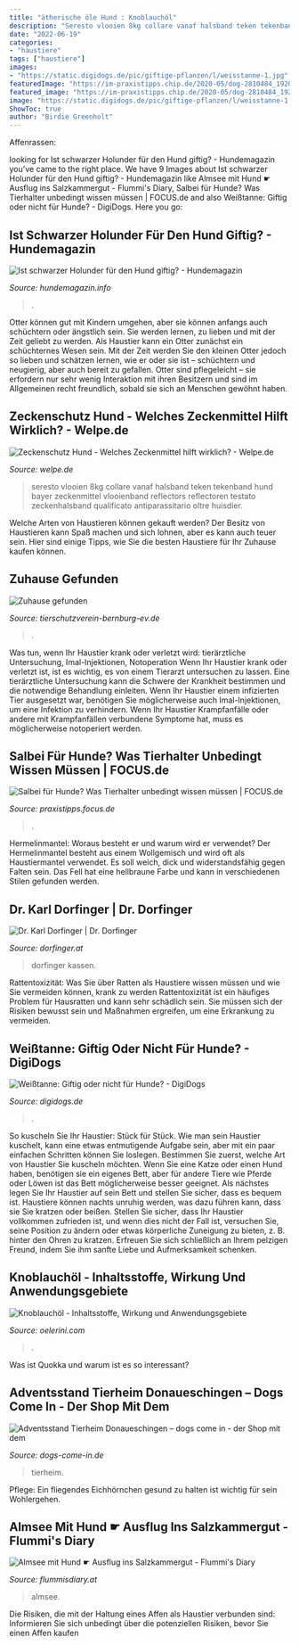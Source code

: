 ```yaml
---
title: "ätherische öle Hund : Knoblauchöl"
description: "Seresto vlooien 8kg collare vanaf halsband teken tekenband hund bayer zeckenmittel vlooienband reflectors reflectoren testato zeckenhalsband qualificato antiparassitario oltre huisdier"
date: "2022-06-19"
categories:
- "haustiere"
tags: ["haustiere"]
images:
- "https://static.digidogs.de/pic/giftige-pflanzen/l/weisstanne-1.jpg"
featuredImage: "https://im-praxistipps.chip.de/2020-05/dog-2810484_1920 Cropped.jpg?im=BackgroundColor,color=ffffff;Resize=(1200,630),aspect=fit;AspectCrop,size=(1,1),gravity=Center,allowExpansion&amp;hash=8c64ff662a60fe71d35be4f26ef347703b4a1a0cc010cf6b1447c22cbfd17a4e"
featured_image: "https://im-praxistipps.chip.de/2020-05/dog-2810484_1920 Cropped.jpg?im=BackgroundColor,color=ffffff;Resize=(1200,630),aspect=fit;AspectCrop,size=(1,1),gravity=Center,allowExpansion&amp;hash=8c64ff662a60fe71d35be4f26ef347703b4a1a0cc010cf6b1447c22cbfd17a4e"
image: "https://static.digidogs.de/pic/giftige-pflanzen/l/weisstanne-1.jpg"
ShowToc: true
author: "Birdie Greenholt"
---
```



Affenrassen:

	

		
looking for Ist schwarzer Holunder für den Hund giftig? - Hundemagazin you've came to the right place. We have 9 Images about Ist schwarzer Holunder für den Hund giftig? - Hundemagazin like Almsee mit Hund ☛ Ausflug ins Salzkammergut - Flummi&#039;s Diary, Salbei für Hunde? Was Tierhalter unbedingt wissen müssen | FOCUS.de and also Weißtanne: Giftig oder nicht für Hunde? - DigiDogs. Here you go:
		
    
## Ist Schwarzer Holunder Für Den Hund Giftig? - Hundemagazin

<img loading=lazy src="http://hundemagazin.info/wp-content/uploads/2018/10/hundemagazin.info-beitrag-ist-schwarzer-holunder-fuer-den-hund-giftig.jpg" onerror="this.onerror=null;this.src='https://tse1.mm.bing.net/th?id=OIP.KF3RgaKnklCVNhoZqh8GxgHaE8&amp;pid=15.1';" alt="Ist schwarzer Holunder für den Hund giftig? - Hundemagazin">

_Source: hundemagazin.info_

>. 

	

Otter können gut mit Kindern umgehen, aber sie können anfangs auch schüchtern oder ängstlich sein. Sie werden lernen, zu lieben und mit der Zeit geliebt zu werden.
Als Haustier kann ein Otter zunächst ein schüchternes Wesen sein. Mit der Zeit werden Sie den kleinen Otter jedoch so lieben und schätzen lernen, wie er oder sie ist – schüchtern und neugierig, aber auch bereit zu gefallen. Otter sind pflegeleicht – sie erfordern nur sehr wenig Interaktion mit ihren Besitzern und sind im Allgemeinen recht freundlich, sobald sie sich an Menschen gewöhnt haben.

    
## Zeckenschutz Hund - Welches Zeckenmittel Hilft Wirklich? - Welpe.de

<img loading=lazy src="https://3cebwq2v43a7m2i5y2sazfo2-wpengine.netdna-ssl.com/wp-content/plugins/aawp/public/image.php?url=aHR0cHM6Ly9tLm1lZGlhLWFtYXpvbi5jb20vaW1hZ2VzL0kvNDFydFBwRDRWeEwuanBn" onerror="this.onerror=null;this.src='https://tse3.mm.bing.net/th?id=OIP.ne4sp1ctEQ3ve7525igAdAHaHa&amp;pid=15.1';" alt="Zeckenschutz Hund - Welches Zeckenmittel hilft wirklich? - Welpe.de">

_Source: welpe.de_

>seresto vlooien 8kg collare vanaf halsband teken tekenband hund bayer zeckenmittel vlooienband reflectors reflectoren testato zeckenhalsband qualificato antiparassitario oltre huisdier. 

	

Welche Arten von Haustieren können gekauft werden?
Der Besitz von Haustieren kann Spaß machen und sich lohnen, aber es kann auch teuer sein. Hier sind einige Tipps, wie Sie die besten Haustiere für Ihr Zuhause kaufen können.

    
## Zuhause Gefunden

<img loading=lazy src="http://www.tierschutzverein-bernburg-ev.de/media/images/hund-ole.jpg" onerror="this.onerror=null;this.src='https://tse1.mm.bing.net/th?id=OIP.hZoz2dvDU5H2rW7dzZ9OTwAAAA&amp;pid=15.1';" alt="Zuhause gefunden">

_Source: tierschutzverein-bernburg-ev.de_

>. 

	

Was tun, wenn Ihr Haustier krank oder verletzt wird: tierärztliche Untersuchung, Imal-Injektionen, Notoperation
Wenn Ihr Haustier krank oder verletzt ist, ist es wichtig, es von einem Tierarzt untersuchen zu lassen. Eine tierärztliche Untersuchung kann die Schwere der Krankheit bestimmen und die notwendige Behandlung einleiten. Wenn Ihr Haustier einem infizierten Tier ausgesetzt war, benötigen Sie möglicherweise auch Imal-Injektionen, um eine Infektion zu verhindern. Wenn Ihr Haustier Krampfanfälle oder andere mit Krampfanfällen verbundene Symptome hat, muss es möglicherweise notoperiert werden.

    
## Salbei Für Hunde? Was Tierhalter Unbedingt Wissen Müssen | FOCUS.de

<img loading=lazy src="https://im-praxistipps.chip.de/2020-05/dog-2810484_1920 Cropped.jpg?im=BackgroundColor,color=ffffff;Resize=(1200,630),aspect=fit;AspectCrop,size=(1,1),gravity=Center,allowExpansion&amp;hash=8c64ff662a60fe71d35be4f26ef347703b4a1a0cc010cf6b1447c22cbfd17a4e" onerror="this.onerror=null;this.src='https://tse1.mm.bing.net/th?id=OIP.9Fy1ksi0uUoWThFsRYVx_QHaHa&amp;pid=15.1';" alt="Salbei für Hunde? Was Tierhalter unbedingt wissen müssen | FOCUS.de">

_Source: praxistipps.focus.de_

>. 

	

Hermelinmantel: Woraus besteht er und warum wird er verwendet?
Der Hermelinmantel besteht aus einem Wollgemisch und wird oft als Haustiermantel verwendet. Es soll weich, dick und widerstandsfähig gegen Falten sein. Das Fell hat eine hellbraune Farbe und kann in verschiedenen Stilen gefunden werden.

    
## Dr. Karl Dorfinger | Dr. Dorfinger

<img loading=lazy src="https://www.dorfinger.at/wp-content/uploads/2019/12/IMG_0042-1105x1536.jpeg" onerror="this.onerror=null;this.src='https://tse3.mm.bing.net/th?id=OIP.qs_t51KEmQeB6sUUayuj-gHaKS&amp;pid=15.1';" alt="Dr. Karl Dorfinger | Dr. Dorfinger">

_Source: dorfinger.at_

>dorfinger kassen. 

	

Rattentoxizität: Was Sie über Ratten als Haustiere wissen müssen und wie Sie vermeiden können, krank zu werden
Rattentoxizität ist ein häufiges Problem für Hausratten und kann sehr schädlich sein. Sie müssen sich der Risiken bewusst sein und Maßnahmen ergreifen, um eine Erkrankung zu vermeiden.

    
## Weißtanne: Giftig Oder Nicht Für Hunde? - DigiDogs

<img loading=lazy src="https://static.digidogs.de/pic/giftige-pflanzen/l/weisstanne-1.jpg" onerror="this.onerror=null;this.src='https://tse4.mm.bing.net/th?id=OIP.9HrWmXYbXhfJaGLDKqKb9wHaFj&amp;pid=15.1';" alt="Weißtanne: Giftig oder nicht für Hunde? - DigiDogs">

_Source: digidogs.de_

>. 

	

So kuscheln Sie Ihr Haustier: Stück für Stück.
Wie man sein Haustier kuschelt, kann eine etwas entmutigende Aufgabe sein, aber mit ein paar einfachen Schritten können Sie loslegen. Bestimmen Sie zuerst, welche Art von Haustier Sie kuscheln möchten. Wenn Sie eine Katze oder einen Hund haben, benötigen sie ein eigenes Bett, aber für andere Tiere wie Pferde oder Löwen ist das Bett möglicherweise besser geeignet. Als nächstes legen Sie Ihr Haustier auf sein Bett und stellen Sie sicher, dass es bequem ist. Haustiere können nachts unruhig werden, was dazu führen kann, dass sie Sie kratzen oder beißen. Stellen Sie sicher, dass Ihr Haustier vollkommen zufrieden ist, und wenn dies nicht der Fall ist, versuchen Sie, seine Position zu ändern oder etwas körperliche Zuneigung zu bieten, z. B. hinter den Ohren zu kratzen. Erfreuen Sie sich schließlich an Ihrem pelzigen Freund, indem Sie ihm sanfte Liebe und Aufmerksamkeit schenken.

    
## Knoblauchöl - Inhaltsstoffe, Wirkung Und Anwendungsgebiete

<img loading=lazy src="http://oelerini.com/img/knoblauchoel.jpg" onerror="this.onerror=null;this.src='https://tse4.mm.bing.net/th?id=OIP.FTU29x8Gu1IlgrSEwVuXZwHaE8&amp;pid=15.1';" alt="Knoblauchöl - Inhaltsstoffe, Wirkung und Anwendungsgebiete">

_Source: oelerini.com_

>. 

	

Was ist Quokka und warum ist es so interessant?

    
## Adventsstand Tierheim Donaueschingen – Dogs Come In - Der Shop Mit Dem

<img loading=lazy src="https://dogs-come-in.de/wp-content/uploads/2019/09/20190803_092419.jpg" onerror="this.onerror=null;this.src='https://tse3.mm.bing.net/th?id=OIP.IHZwQ7mmg5McKdbdaBBhvQHaEK&amp;pid=15.1';" alt="Adventsstand Tierheim Donaueschingen – dogs come in - der Shop mit dem">

_Source: dogs-come-in.de_

>tierheim. 

	

Pflege: Ein fliegendes Eichhörnchen gesund zu halten ist wichtig für sein Wohlergehen.

    
## Almsee Mit Hund ☛ Ausflug Ins Salzkammergut - Flummi&#039;s Diary

<img loading=lazy src="https://i1.wp.com/flummisdiary.at/wp-content/uploads/2020/07/almsee-mit-hund-sonnenaufgang-scaled.jpg?fit=2560%2C1920&amp;ssl=1" onerror="this.onerror=null;this.src='https://tse3.mm.bing.net/th?id=OIP.u0t505A3HkZTVB2kdQcB9AHaFj&amp;pid=15.1';" alt="Almsee mit Hund ☛ Ausflug ins Salzkammergut - Flummi&#039;s Diary">

_Source: flummisdiary.at_

>almsee. 

	

Die Risiken, die mit der Haltung eines Affen als Haustier verbunden sind: Informieren Sie sich unbedingt über die potenziellen Risiken, bevor Sie einen Affen kaufen

